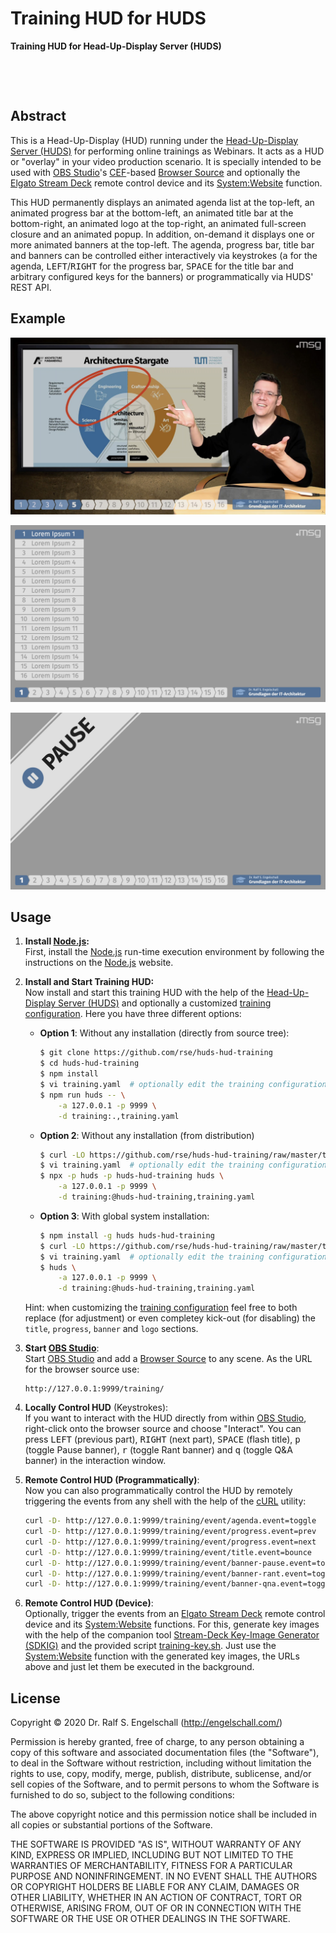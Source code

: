
Training HUD for HUDS
======================

**Training HUD for Head-Up-Display Server (HUDS)**

<p/>
<img src="https://nodei.co/npm/huds-hud-training.png?downloads=true&stars=true" alt=""/>

<p/>
<img src="https://david-dm.org/rse/huds-hud-training.png" alt=""/>

Abstract
--------

This is a Head-Up-Display (HUD) running under the [Head-Up-Display Server
(HUDS)](https://github.com/rse/huds) for performing online trainings as Webinars.
It acts as a HUD or "overlay" in your video
production scenario. It is specially intended to be used with [OBS Studio](https://obsproject.com/)'s
[CEF](https://en.wikipedia.org/wiki/Chromium_Embedded_Framework)-based
[Browser Source](https://obsproject.com/wiki/Sources-Guide#browsersource)
and optionally the [Elgato Stream Deck](https://www.elgato.com/en/gaming/stream-deck)
remote control device and its [System:Website](https://help.elgato.com/hc/en-us/articles/360028234471-Elgato-Stream-Deck-System-Actions) function.

This HUD permanently displays an animated agenda list at the top-left,
an animated progress bar at the bottom-left, an animated title
bar at the bottom-right, an animated logo at the top-right, an
animated full-screen closure and an animated popup. In addition,
on-demand it displays one or more animated banners at the top-left.
The agenda, progress bar, title bar and banners can be controlled
either interactively via keystrokes (<kbd>a</kbd> for the agenda,
<kbd>LEFT</kbd>/<kbd>RIGHT</kbd> for the progress bar, <kbd>SPACE</kbd>
for the title bar and arbitrary configured keys for the banners) or
programmatically via HUDS' REST API.

Example
-------

![screenshot-1](screenshot-1.jpg)

![screenshot-2](screenshot-2.png)

![screenshot-3](screenshot-3.png)

Usage
-----

1.  **Install [Node.js](https://nodejs.org/):**<br/>
    First, install the [Node.js](https://nodejs.org/) run-time execution environment
    by following the instructions on the [Node.js](https://nodejs.org/) website.

2.  **Install and Start Training HUD:**<br/>
    Now install and start this training HUD with the help of the
    [Head-Up-Display Server (HUDS)](https://github.com/rse/huds)
    and optionally a customized [training configuration](./training.yaml).
    Here you have three different options:

    -   **Option 1**: Without any installation (directly from source tree):

        ```sh
        $ git clone https://github.com/rse/huds-hud-training
        $ cd huds-hud-training
        $ npm install
        $ vi training.yaml  # optionally edit the training configuration
        $ npm run huds -- \
            -a 127.0.0.1 -p 9999 \
            -d training:.,training.yaml
        ```

    -   **Option 2**: Without any installation (from distribution)

        ```sh
        $ curl -LO https://github.com/rse/huds-hud-training/raw/master/training.yaml
        $ vi training.yaml  # optionally edit the training configuration
        $ npx -p huds -p huds-hud-training huds \
            -a 127.0.0.1 -p 9999 \
            -d training:@huds-hud-training,training.yaml
        ```

    -   **Option 3**: With global system installation:

        ```sh
        $ npm install -g huds huds-hud-training
        $ curl -LO https://github.com/rse/huds-hud-training/raw/master/training.yaml
        $ vi training.yaml  # optionally edit the training configuration
        $ huds \
            -a 127.0.0.1 -p 9999 \
            -d training:@huds-hud-training,training.yaml
        ```

    Hint: when customizing the [training configuration](./training.yaml)
    feel free to both replace (for adjustment) or even completey
    kick-out (for disabling) the `title`, `progress`, `banner` and
    `logo` sections.

3.  **Start [OBS Studio](https://obsproject.com/)**:</br>
    Start [OBS Studio](https://obsproject.com/) and add a [Browser
    Source](https://obsproject.com/wiki/Sources-Guide#browsersource) to
    any scene. As the URL for the browser source use:

    ```
    http://127.0.0.1:9999/training/
    ```

4.  **Locally Control HUD** (Keystrokes):<br/>
    If you want to interact with the HUD directly from within [OBS Studio](https://obsproject.com/),
    right-click onto the browser source and
    choose "Interact". You can press <kbd>LEFT</kbd> (previous part),
    <kbd>RIGHT</kbd> (next part), <kbd>SPACE</kbd> (flash title),
    <kbd>p</kbd> (toggle Pause banner), <kbd>r</kbd> (toggle Rant
    banner) and <kbd>q</kbd> (toggle Q&A banner)
    in the interaction window.

5.  **Remote Control HUD (Programmatically)**:<br/>
    Now you can also programmatically control the HUD by remotely triggering the events
    from any shell with the help of the [cURL](https://curl.haxx.se/) utility:

    ```sh
	curl -D- http://127.0.0.1:9999/training/event/agenda.event=toggle
	curl -D- http://127.0.0.1:9999/training/event/progress.event=prev
	curl -D- http://127.0.0.1:9999/training/event/progress.event=next
	curl -D- http://127.0.0.1:9999/training/event/title.event=bounce
	curl -D- http://127.0.0.1:9999/training/event/banner-pause.event=toggle
	curl -D- http://127.0.0.1:9999/training/event/banner-rant.event=toggle
	curl -D- http://127.0.0.1:9999/training/event/banner-qna.event=toggle
    ```

6.  **Remote Control HUD (Device)**:<br/>
    Optionally, trigger the events from an
    [Elgato Stream Deck](https://www.elgato.com/en/gaming/stream-deck)
    remote control device and its [System:Website](https://help.elgato.com/hc/en-us/articles/360028234471-Elgato-Stream-Deck-System-Actions) functions.
    For this, generate key images with the help of the companion tool
    [Stream-Deck Key-Image Generator (SDKIG)](https://github.com/rse/sdkig)
	and the provided script [training-key.sh](./training-key.sh).
	Just use the [System:Website](https://help.elgato.com/hc/en-us/articles/360028234471-Elgato-Stream-Deck-System-Actions) function
	with the generated key images, the URLs above and just let them be executed in the background.

License
-------

Copyright &copy; 2020 Dr. Ralf S. Engelschall (http://engelschall.com/)

Permission is hereby granted, free of charge, to any person obtaining
a copy of this software and associated documentation files (the
"Software"), to deal in the Software without restriction, including
without limitation the rights to use, copy, modify, merge, publish,
distribute, sublicense, and/or sell copies of the Software, and to
permit persons to whom the Software is furnished to do so, subject to
the following conditions:

The above copyright notice and this permission notice shall be included
in all copies or substantial portions of the Software.

THE SOFTWARE IS PROVIDED "AS IS", WITHOUT WARRANTY OF ANY KIND,
EXPRESS OR IMPLIED, INCLUDING BUT NOT LIMITED TO THE WARRANTIES OF
MERCHANTABILITY, FITNESS FOR A PARTICULAR PURPOSE AND NONINFRINGEMENT.
IN NO EVENT SHALL THE AUTHORS OR COPYRIGHT HOLDERS BE LIABLE FOR ANY
CLAIM, DAMAGES OR OTHER LIABILITY, WHETHER IN AN ACTION OF CONTRACT,
TORT OR OTHERWISE, ARISING FROM, OUT OF OR IN CONNECTION WITH THE
SOFTWARE OR THE USE OR OTHER DEALINGS IN THE SOFTWARE.

